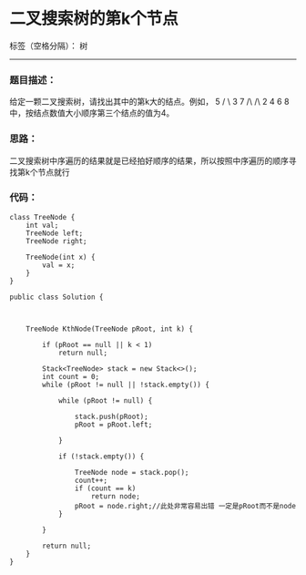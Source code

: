 ﻿# 二叉搜索树的第k个节点

标签（空格分隔）： 树

---

### 题目描述：
给定一颗二叉搜索树，请找出其中的第k大的结点。例如， 5 / \ 3 7 /\ /\ 2 4 6 8 中，按结点数值大小顺序第三个结点的值为4。

### 思路：
二叉搜索树中序遍历的结果就是已经拍好顺序的结果，所以按照中序遍历的顺序寻找第k个节点就行

### 代码：
```
class TreeNode {
    int val;
    TreeNode left;
    TreeNode right;

    TreeNode(int x) {
        val = x;
    }
}

public class Solution {

  

    TreeNode KthNode(TreeNode pRoot, int k) {

        if (pRoot == null || k < 1)
            return null;

        Stack<TreeNode> stack = new Stack<>();
        int count = 0;
        while (pRoot != null || !stack.empty()) {

            while (pRoot != null) {

                stack.push(pRoot);
                pRoot = pRoot.left;

            }

            if (!stack.empty()) {

                TreeNode node = stack.pop();
                count++;
                if (count == k)
                    return node;
                pRoot = node.right;//此处非常容易出错 一定是pRoot而不是node
            }

        }

        return null;
    }
}

```



